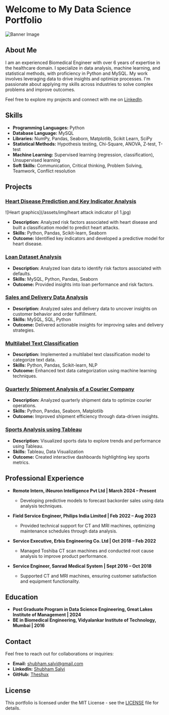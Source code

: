 
# Welcome to My Data Science Portfolio

![Banner Image](path_to_your_banner_image)

## About Me
I am an experienced Biomedical Engineer with over 6 years of expertise in the healthcare domain. I specialize in data analysis, machine learning, and statistical methods, with proficiency in Python and MySQL. My work involves leveraging data to drive insights and optimize processes. I'm passionate about applying my skills across industries to solve complex problems and improve outcomes.

Feel free to explore my projects and connect with me on [LinkedIn](https://www.linkedin.com/in/shubham-salvi-19595594/).

## Skills
- **Programming Languages:** Python
- **Database Language:** MySQL
- **Libraries:** NumPy, Pandas, Seaborn, Matplotlib, Scikit Learn, SciPy
- **Statistical Methods:** Hypothesis testing, Chi-Square, ANOVA, Z-test, T-test
- **Machine Learning:** Supervised learning (regression, classification), Unsupervised learning
- **Soft Skills:** Communication, Critical thinking, Problem Solving, Teamwork, Conflict resolution

## Projects

### [Heart Disease Prediction and Key Indicator Analysis](https://github.com/Theshux/Heart-Disease-Prediction-and-Key-Indicator-Analysis)
![Heart graphics](/assets/img/heart attack indicator p1 1.jpg)
- **Description:** Analyzed risk factors associated with heart disease and built a classification model to predict heart attacks.
- **Skills:** Python, Pandas, Scikit-learn, Seaborn
- **Outcome:** Identified key indicators and developed a predictive model for heart disease.

### [Loan Dataset Analysis](https://github.com/Theshux/Loan_Dataset_Analysis)
- **Description:** Analyzed loan data to identify risk factors associated with defaults.
- **Skills:** MySQL, Python, Pandas, Seaborn
- **Outcome:** Provided insights into loan performance and risk factors.

### [Sales and Delivery Data Analysis](https://github.com/Theshux/Sql-Sales-and-Delivery-Project)
- **Description:** Analyzed sales and delivery data to uncover insights on customer behavior and order fulfillment.
- **Skills:** MySQL, SQL, Python
- **Outcome:** Delivered actionable insights for improving sales and delivery strategies.

### [Multilabel Text Classification](https://github.com/Theshux/Multilable-text-classification)
- **Description:** Implemented a multilabel text classification model to categorize text data.
- **Skills:** Python, Pandas, Scikit-learn, NLP
- **Outcome:** Enhanced text data categorization using machine learning techniques.

### [Quarterly Shipment Analysis of a Courier Company](https://github.com/Theshux/Quarterly-Shipment-Analysis-of-a-Courier-Company)
- **Description:** Analyzed quarterly shipment data to optimize courier operations.
- **Skills:** Python, Pandas, Seaborn, Matplotlib
- **Outcome:** Improved shipment efficiency through data-driven insights.

### [Sports Analysis using Tableau](https://github.com/Theshux/Sports-Analysis-using-Tableau)
- **Description:** Visualized sports data to explore trends and performance using Tableau.
- **Skills:** Tableau, Data Visualization
- **Outcome:** Created interactive dashboards highlighting key sports metrics.

## Professional Experience

- **Remote Intern, iNeuron Intelligence Pvt Ltd | March 2024 – Present**
  - Developing predictive models to forecast backorder sales using data analysis techniques.

- **Field Service Engineer, Philips India Limited | Feb 2022 – Aug 2023**
  - Provided technical support for CT and MRI machines, optimizing maintenance schedules through data analysis.

- **Service Executive, Erbis Engineering Co. Ltd | Oct 2018 – Feb 2022**
  - Managed Toshiba CT scan machines and conducted root cause analysis to improve product performance.

- **Service Engineer, Sanrad Medical System | Sept 2016 – Oct 2018**
  - Supported CT and MRI machines, ensuring customer satisfaction and equipment functionality.

## Education

- **Post Graduate Program in Data Science Engineering, Great Lakes Institute of Management | 2024**
- **BE in Biomedical Engineering, Vidyalankar Institute of Technology, Mumbai | 2016**

## Contact
Feel free to reach out for collaborations or inquiries:
- **Email:** shubham.salvi@gmail.com
- **LinkedIn:** [Shubham Salvi](https://www.linkedin.com/in/shubham-salvi-19595594/)
- **GitHub:** [Theshux](https://github.com/Theshux)

## License
This portfolio is licensed under the MIT License - see the [LICENSE](LICENSE) file for details.
